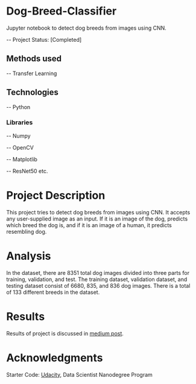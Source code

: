 # Dog-Breed-Classifier
Jupyter notebook to detect dog breeds from images using CNN.

-- Project Status: [Completed]

## Methods used
-- Transfer Learning


## Technologies
-- Python


### Libraries
-- Numpy

-- OpenCV

-- Matplotlib

-- ResNet50 etc.


# Project Description
This project tries to detect dog breeds from images using CNN. It accepts any user-supplied image as an input. If it is an image of the dog, predicts which breed the dog is, and if it is an image of a human, it predicts resembling dog.

# Analysis
In the dataset, there are 8351 total dog images divided into three parts for training, validation, and test. The training dataset, validation dataset, and testing dataset consist of 6680, 835, and 836 dog images. There is a total of 133 different breeds in the dataset.

# Results
Results of project is discussed in [medium post](https://medium.com/@Lshahbandayeva/how-to-detect-dog-breeds-from-images-using-cnn-bc90eceaa796 "medium post").


# Acknowledgments
Starter Code: [Udacity](https://www.udacity.com/ "Udacity"), Data Scientist Nanodegree Program

